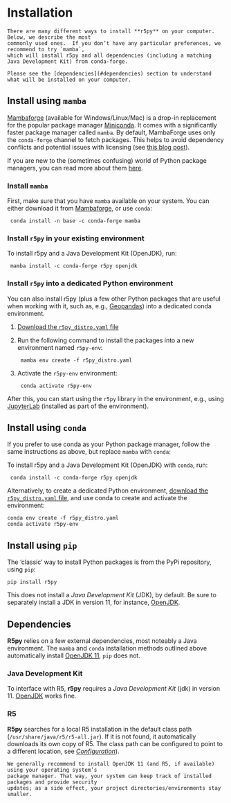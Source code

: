 # Installation

```{note}
There are many different ways to install **r5py** on your computer. Below, we describe the most
commonly used ones.  If you don’t have any particular preferences, we recommend to try `mamba`,
which will install r5py and all dependencies (including a matching Java Development Kit) from conda-forge.

Please see the [dependencies](#dependencies) section to understand what will be installed on your computer.
```


## Install using `mamba`

[Mambaforge](https://github.com/conda-forge/miniforge#mambaforge) (available for Windows/Linux/Mac)
is a drop-in replacement for the popular package manager [Miniconda](https://docs.conda.io/en/latest/miniconda.html).
It comes with a significantly faster package manager called `mamba`. By default, MambaForge uses only the
`conda-forge` channel to fetch packages. This helps to avoid dependency conflicts and potential
issues with licensing (see [this blog post](https://florianwilhelm.info/2021/09/Handling_Anaconda_without_getting_constricted/)).

If you are new to the (sometimes confusing) world of Python package managers, you can read more about them
[here](https://python-gis-book.readthedocs.io/en/develop/part1/chapter-01/nb/05-installation.html).


### Install `mamba`

First, make sure that you have `mamba` available on your system. You can either download it from
[Mambaforge](https://github.com/conda-forge/miniforge#mambaforge), or use `conda`:

     conda install -n base -c conda-forge mamba


### Install `r5py` in your existing environment

To install r5py and a Java Development Kit (OpenJDK), run:

     mamba install -c conda-forge r5py openjdk


### Install `r5py` into a dedicated Python environment

You can also install r5py (plus a few other Python packages that are useful
when working with it, such as, e.g., [Geopandas](https://geopandas.org/)) into
a dedicated conda environment.

1. [Download the `r5py_distro.yaml` file](https://github.com/r5py/r5py/blob/main/ci/r5py_distro.yaml)
2. Run the following command to install the packages into a new environment named `r5py-env`:

        mamba env create -f r5py_distro.yaml


4. Activate the `r5py-env` environment:

        conda activate r5py-env

After this, you can start using the `r5py` library in the environment, e.g., using
[JupyterLab](https://jupyterlab.readthedocs.io/en/stable/) (installed as part of the environment).

## Install using `conda`

If you prefer to use conda as your Python package manager, follow the same instructions as above,
but replace `mamba` with `conda`:

To install r5py and a Java Development Kit (OpenJDK) with `conda`, run:

     conda install -c conda-forge r5py openjdk

Alternatively, to create a dedicated Python environment, [download the `r5py_distro.yaml`
file](https://github.com/r5py/r5py/blob/main/ci/r5py_distro.yaml), and use conda to create and activate the environment:

    conda env create -f r5py_distro.yaml
    conda activate r5py-env

## Install using `pip`

The ‘classic’ way to install Python packages is from the PyPi repository, using `pip`:

    pip install r5py

This does not install a *Java Development Kit* (JDK), by default. Be sure to separately install
a JDK in version 11, for instance, [OpenJDK](http://jdk.java.net/java-se-ri/11).


## Dependencies

**R5py** relies on a few external dependencies, most noteably a Java environment. The `mamba` and
`conda` installation methods outlined above automatically install [OpenJDK
11](http://jdk.java.net/java-se-ri/11), `pip` does not.

### Java Development Kit

To interface with R5, **r5py** requires a *Java Development Kit* (jdk) in version 11.
[OpenJDK](https://openjdk.java.net/) works fine.


### R5

**R5py** searches for a local R5 installation in the default class path (`/usr/share/java/r5/r5-all.jar`).
If it is not found, it automatically downloads its own copy of R5. The class path can be configured to
point to a different location, see *[Configuration](configuration)*).

```{note}
We generally recommend to install OpenJDK 11 (and R5, if available) using your operating system’s
package manager. That way, your system can keep track of installed packages and provide security
updates; as a side effect, your project directories/environments stay smaller.
```
